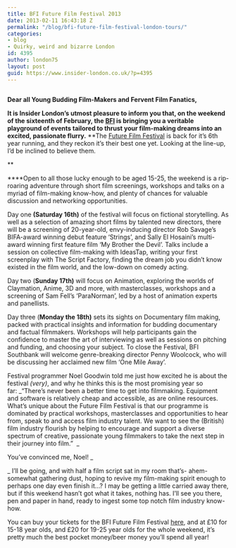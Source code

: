 ```yaml
---
title: BFI Future Film Festival 2013
date: 2013-02-11 16:43:18 Z
permalink: "/blog/bfi-future-film-festival-london-tours/"
categories:
- blog
- Quirky, weird and bizarre London
id: 4395
author: london75
layout: post
guid: https://www.insider-london.co.uk/?p=4395
---
```


<img class="aligncenter size-full wp-image-4403" alt="" src="/wp-content/uploads/2013/02/BFI-image.jpg" />

**Dear all Young Budding Film-Makers and Fervent Film Fanatics,**

**It is Insider London&#8217;s utmost pleasure to inform you that, on the weekend of the sixteenth of February, the [BFI](http://www.bfi.org.uk/ "BFI") is bringing you a veritable playground of events tailored to thrust your film-making dreams into an excited, passionate flurry.** **The <a title="Future Film Festival" href="https://whatson.bfi.org.uk/Online/future-film-festival?menu_id=FB769377-8118-4895-B500-9B47D599C1B4&sToken=1%2C7f359459%2C5112914b%2C62719054-0E9B-42FB-9F0F-9D31E1CAAB8D%2CfzX2hJExiKEwAv4CtJY060fCG%2Bo%3D" target="_blank">Future Film Festival</a> is back for it&#8217;s 6th year running, and they reckon it&#8217;s their best one yet. Looking at the line-up, I&#8217;d be inclined to believe them.

**

****Open to all those lucky enough to be aged 15-25, the weekend is a rip-roaring adventure through short film screenings, workshops and talks on a myriad of film-making know-how, and plenty of chances for valuable discussion and networking opportunities.

Day one **(Saturday 16th)** of the festival will focus on fictional storytelling. As well as a selection of amazing short films by talented new directors, there will be a screening of 20-year-­old, envy-inducing director Rob Savage&#8217;s BIFA-award winning debut feature &#8216;Strings&#8217;, and Sally El Hosaini&#8217;s multi-award winning first feature film &#8216;My Brother the Devil&#8217;. Talks include a session on collective film-making with IdeasTap, writing your first screenplay with The Script Factory, finding the dream job you didn&#8217;t know existed in the film world, and the low-down on comedy acting.

Day two (**Sunday 17th)** will focus on Animation, exploring the worlds of Claymation, Anime, 3D and more, with masterclasses, workshops and a screening of Sam Fell&#8217;s &#8216;ParaNorman&#8217;, led by a host of animation experts and panellists.

Day three (**Monday the 18th)** sets its sights on Documentary film making, packed with practical insights and information for budding documentary and factual filmmakers. Workshops will help participants gain the confidence to master the art of interviewing as well as sessions on pitching and funding, and choosing your subject. To close the Festival, BFI Southbank will welcome genre-breaking director Penny Woolcock, who will be discussing her acclaimed new film &#8216;One Mile Away&#8217;.

Festival programmer Noel Goodwin told me just how excited he is about the festival _(very)_, and why he thinks this is the most promising year so far: _&#8220;There&#8217;s never been a better time to get into filmmaking. Equipment and software is relatively cheap and accessible, as are online resources. What&#8217;s unique about the Future Film Festival is that our programme is dominated by practical workshops, masterclasses and opportunities to hear from, speak to and access film industry talent. We want to see the (British) film industry flourish by helping to encourage and support a diverse spectrum of creative, passionate young filmmakers to take the next step in their journey into film.&#8221;  _

You&#8217;ve convinced me, Noel! _

_ I&#8217;ll be going, and with half a film script sat in my room that&#8217;s- ahem- somewhat gathering dust, hoping to revive my film-making spirit enough to perhaps one day even finish it&#8230;? I may be getting a little carried away there, but if this weekend hasn&#8217;t got what it takes, nothing has. I&#8217;ll see you there, pen and paper in hand, ready to ingest some top notch film industry know-how.

You can buy your tickets for the BFI Future Film Festival <a href="https://whatson.bfi.org.uk/Online/default.asp?doWork::WScontent::loadArticle=Load&BOparam::WScontent::loadArticle::article_id=5072F689-1A46-4E7D-986C-B35E15AFC378" target="_blank">here</a>, and at £10 for 15-18 year olds, and £20 for 19-25 year olds for the whole weekend, it&#8217;s pretty much the best pocket money/beer money you&#8217;ll spend all year!

